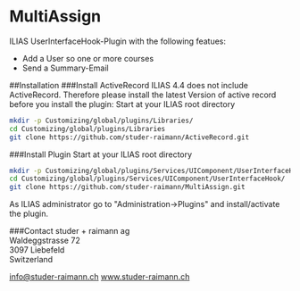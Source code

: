 MultiAssign
=========
ILIAS UserInterfaceHook-Plugin with the following featues:  
- Add a User so one or more courses  
- Send a Summary-Email

##Installation
###Install ActiveRecord
ILIAS 4.4 does not include ActiveRecord. Therefore please install the latest Version of active record before you install the plugin:
Start at your ILIAS root directory
```bash
mkdir -p Customizing/global/plugins/Libraries/  
cd Customizing/global/plugins/Libraries  
git clone https://github.com/studer-raimann/ActiveRecord.git  
```  
###Install Plugin
Start at your ILIAS root directory  
```bash
mkdir -p Customizing/global/plugins/Services/UIComponent/UserInterfaceHook/  
cd Customizing/global/plugins/Services/UIComponent/UserInterfaceHook/  
git clone https://github.com/studer-raimann/MultiAssign.git  
```  
As ILIAS administrator go to "Administration->Plugins" and install/activate the plugin.  

###Contact
studer + raimann ag  
Waldeggstrasse 72  
3097 Liebefeld  
Switzerland  

info@studer-raimann.ch
www.studer-raimann.ch